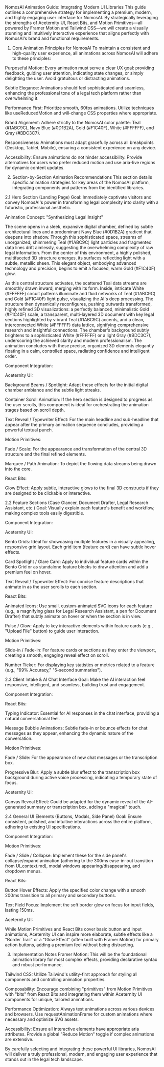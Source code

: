 NomosAI Animation Guide: Integrating Modern UI Libraries
This guide outlines a comprehensive strategy for implementing a premium, modern, and highly engaging user interface for NomosAI. By strategically leveraging the strengths of Aceternity UI, React Bits, and Motion Primitives—all powered by Framer Motion and Tailwind CSS—we will create a visually stunning and intuitively interactive experience that aligns perfectly with NomosAI's brand and functional requirements.

1. Core Animation Principles for NomosAI
To maintain a consistent and high-quality user experience, all animations across NomosAI will adhere to these principles:

Purposeful Motion: Every animation must serve a clear UX goal: providing feedback, guiding user attention, indicating state changes, or simply delighting the user. Avoid gratuitous or distracting animations.

Subtle Elegance: Animations should feel sophisticated and seamless, enhancing the professional tone of a legal tech platform rather than overwhelming it.

Performance First: Prioritize smooth, 60fps animations. Utilize techniques like useReducedMotion and will-change CSS properties where appropriate.

Brand Alignment: Adhere strictly to the NomosAI color palette: Teal (#1ABC9C), Navy Blue (#0D1B2A), Gold (#F1C40F), White (#FFFFFF), and Gray (#BDC3C7).

Responsiveness: Animations must adapt gracefully across all breakpoints (Desktop, Tablet, Mobile), ensuring a consistent experience on any device.

Accessibility: Ensure animations do not hinder accessibility. Provide alternatives for users who prefer reduced motion and use aria-live regions for dynamic content updates.

2. Section-by-Section Animation Recommendations
This section details specific animation strategies for key areas of the NomosAI platform, integrating components and patterns from the identified libraries.

2.1 Hero Section (Landing Page)
Goal: Immediately captivate visitors and convey NomosAI's power in transforming legal complexity into clarity with a futuristic, professional aesthetic.

Animation Concept: "Synthesizing Legal Insight"

The scene opens in a sleek, expansive digital chamber, defined by subtle architectural lines and a predominant Navy Blue (#0D1B2A) gradient that deepens into shadow. Through this sophisticated space, streams of unorganized, shimmering Teal (#1ABC9C) light particles and fragmented data lines drift aimlessly, suggesting the overwhelming complexity of raw legal information. From the center of this environment, a highly polished, multifaceted 3D structure emerges, its surfaces reflecting light with a subtle, metallic sheen. This elegant object, embodying advanced technology and precision, begins to emit a focused, warm Gold (#F1C40F) glow.

As this central structure activates, the scattered Teal data streams are smoothly drawn inward, merging with its form. Inside, intricate White (#FFFFFF) circuit patterns illuminate and fluid networks of Teal (#1ABC9C) and Gold (#F1C40F) light pulse, visualizing the AI's deep processing. The structure then dynamically reconfigures, pushing outwards transformed, highly refined 3D visualizations: a perfectly balanced, minimalistic Gold (#F1C40F) scale, a transparent, multi-layered 3D document with key legal sections highlighted by vibrant Teal (#1ABC9C) accents, and a clean, interconnected White (#FFFFFF) data lattice, signifying comprehensive research and insightful connections. The chamber's background subtly brightens to a sophisticated White (#FFFFFF) or a light Gray (#BDC3C7), underscoring the achieved clarity and modern professionalism. The animation concludes with these precise, organized 3D elements elegantly floating in a calm, controlled space, radiating confidence and intelligent order.

Component Integration:

Aceternity UI:

Background Beams / Spotlight: Adapt these effects for the initial digital chamber ambiance and the subtle light streaks.

Container Scroll Animation: If the hero section is designed to progress as the user scrolls, this component is ideal for orchestrating the animation stages based on scroll depth.

Text Reveal / Typewriter Effect: For the main headline and sub-headline that appear after the primary animation sequence concludes, providing a powerful textual punch.

Motion Primitives:

Fade / Scale: For the appearance and transformation of the central 3D structure and the final refined elements.

Marquee / Path Animation: To depict the flowing data streams being drawn into the core.

React Bits:

Glow Effect: Apply subtle, interactive glows to the final 3D constructs if they are designed to be clickable or interactive.

2.2 Feature Sections (Case Glancer, Document Drafter, Legal Research Assistant, etc.)
Goal: Visually explain each feature's benefit and workflow, making complex tools easily digestible.

Component Integration:

Aceternity UI:

Bento Grids: Ideal for showcasing multiple features in a visually appealing, responsive grid layout. Each grid item (feature card) can have subtle hover effects.

Card Spotlight / Glare Card: Apply to individual feature cards within the Bento Grid or as standalone feature blocks to draw attention and add a premium feel on hover.

Text Reveal / Typewriter Effect: For concise feature descriptions that animate in as the user scrolls to each section.

React Bits:

Animated Icons: Use small, custom-animated SVG icons for each feature (e.g., a magnifying glass for Legal Research Assistant, a pen for Document Drafter) that subtly animate on hover or when the section is in view.

Pulse / Glow: Apply to key interactive elements within feature cards (e.g., "Upload File" button) to guide user interaction.

Motion Primitives:

Slide-in / Fade-in: For feature cards or sections as they enter the viewport, creating a smooth, engaging reveal effect on scroll.

Number Ticker: For displaying key statistics or metrics related to a feature (e.g., "99% Accuracy," "5-second summaries").

2.3 Client Intake & AI Chat Interface
Goal: Make the AI interaction feel responsive, intelligent, and seamless, building trust and engagement.

Component Integration:

React Bits:

Typing Indicator: Essential for AI responses in the chat interface, providing a natural conversational feel.

Message Bubble Animations: Subtle fade-in or bounce effects for chat messages as they appear, enhancing the dynamic nature of the conversation.

Motion Primitives:

Fade / Slide: For the appearance of new chat messages or the transcription box.

Progressive Blur: Apply a subtle blur effect to the transcription box background during active voice processing, indicating a temporary state of focus.

Aceternity UI:

Canvas Reveal Effect: Could be adapted for the dynamic reveal of the AI-generated summary or transcription box, adding a "magical" touch.

2.4 General UI Elements (Buttons, Modals, Side Panel)
Goal: Ensure consistent, polished, and intuitive interactions across the entire platform, adhering to existing UI specifications.

Component Integration:

Motion Primitives:

Fade / Slide / Collapse: Implement these for the side panel's collapse/expand animation (adhering to the 300ms ease-in-out transition from UI_context.md), modal windows appearing/disappearing, and dropdown menus.

React Bits:

Button Hover Effects: Apply the specified color change with a smooth 200ms transition to all primary and secondary buttons.

Text Field Focus: Implement the soft border glow on focus for input fields, lasting 150ms.

Aceternity UI:

While Motion Primitives and React Bits cover basic button and input animations, Aceternity UI can inspire more elaborate, subtle effects like a "Border Trail" or a "Glow Effect" (often built with Framer Motion) for primary action buttons, adding a premium feel without being distracting.

3. Implementation Notes
Framer Motion: This will be the foundational animation library for most complex effects, providing declarative syntax and robust performance.

Tailwind CSS: Utilize Tailwind's utility-first approach for styling all components and controlling animation properties.

Composability: Encourage combining "primitives" from Motion Primitives with "bits" from React Bits and integrating them within Aceternity UI components for unique, tailored animations.

Performance Optimization: Always test animations across various devices and browsers. Use requestAnimationFrame for custom animations where necessary and optimize SVG assets.

Accessibility: Ensure all interactive elements have appropriate aria attributes. Provide a global "Reduce Motion" toggle if complex animations are extensive.

By carefully selecting and integrating these powerful UI libraries, NomosAI will deliver a truly professional, modern, and engaging user experience that stands out in the legal tech landscape.